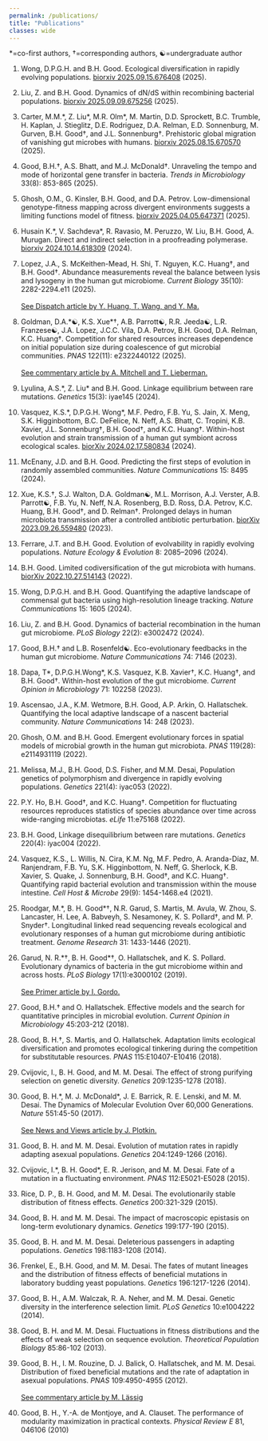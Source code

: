 ```yaml
---
permalink: /publications/
title: "Publications"
classes: wide
---
```


\*=co-first authors, †=corresponding authors, ☯=undergraduate author

1. Wong, D.P.G.H. and B.H. Good. Ecological diversification in rapidly evolving populations. <a href="https://www.biorxiv.org/content/10.1101/2025.09.15.676408">biorxiv 2025.09.15.676408</a> (2025). 

1. Liu, Z. and B.H. Good. Dynamics of dN/dS within recombining bacterial populations. <a href="https://www.biorxiv.org/content/10.1101/2025.09.09.675256">biorxiv 2025.09.09.675256</a> (2025).

1. Carter, M.M.\*, Z. Liu\*, M.R. Olm\*, M. Martin, D.D. Sprockett, B.C. Trumble, H. Kaplan, J. Stieglitz, D.E. Rodriguez, D.A. Relman, E.D. Sonnenburg, M. Gurven, B.H. Good†, and J.L. Sonnenburg†. Prehistoric global migration of vanishing gut microbes with humans. <a href="https://doi.org/10.1101/2025.08.15.670570">biorxiv 2025.08.15.670570</a> (2025).

1. Good, B.H.†, A.S. Bhatt, and M.J. McDonald†. Unraveling the tempo and mode of horizontal gene transfer in bacteria. *Trends in Microbiology* 33(8): 853-865 (2025). 

1. Ghosh, O.M., G. Kinsler, B.H. Good, and D.A. Petrov. Low-dimensional genotype-fitness mapping across divergent environments suggests a limiting functions model of fitness. <a href="https://doi.org/10.1101/2025.04.05.647371">biorxiv 2025.04.05.647371</a> (2025).

1. Husain K.\*, V. Sachdeva\*, R. Ravasio, M. Peruzzo, W. Liu, B.H. Good, A. Murugan. Direct and indirect selection in a proofreading polymerase. <a href="https://www.biorxiv.org/content/10.1101/2024.10.14.618309">biorxiv 2024.10.14.618309</a> (2024). 

1. Lopez, J.A., S. McKeithen-Mead,  H. Shi, T. Nguyen, K.C. Huang†, and B.H. Good†. Abundance measurements reveal the balance between lysis and lysogeny in the human gut microbiome. *Current Biology* 35(10): 2282-2294.e11 (2025).<br/><br/>
<a href="https://www.cell.com/current-biology/fulltext/S0960-9822(25)00006-5">See Dispatch article by Y. Huang, T. Wang, and Y. Ma.</a> 

1. Goldman, D.A.\*☯, K.S. Xue\*†, A.B. Parrott☯, R.R. Jeeda☯, L.R. Franzese☯,
J.A. Lopez, J.C.C. Vila, D.A. Petrov, B.H. Good, D.A. Relman, K.C. Huang†. Competition for shared resources increases dependence on initial population size during coalescence of gut microbial communities. *PNAS* 122(11): e2322440122 (2025). 
<br/><br/>
<a href="https://www.pnas.org/doi/10.1073/pnas.2502663122">See commentary article by A. Mitchell and T. Lieberman.</a>

1. Lyulina, A.S.\*, Z. Liu\* and B.H. Good. Linkage equilibrium between rare mutations. *Genetics* 15(3): iyae145 (2024).

1. Vasquez, K.S.\*, D.P.G.H. Wong\*, M.F. Pedro,  F.B. Yu,  S. Jain, X. Meng, S.K. Higginbottom, B.C. DeFelice,  N. Neff, A.S. Bhatt,  C. Tropini,  K.B. Xavier, J.L. Sonnenburg†, B.H. Good†, and K.C. Huang†. Within-host evolution and strain transmission of a human gut symbiont across ecological scales. <a href="https://www.biorxiv.org/content/10.1101/2024.02.17.580834">biorXiv 2024.02.17.580834</a> (2024).

1. McEnany, J.D. and B.H. Good. Predicting the first steps of evolution in randomly assembled communities. *Nature Communications* 15: 8495 (2024). 

1. Xue, K.S.†, S.J. Walton,  D.A. Goldman☯, M.L. Morrison, A.J. Verster, A.B. Parrott☯, F.B. Yu,  N. Neff,  N.A. Rosenberg,  B.D. Ross,  D.A. Petrov,  K.C. Huang,  B.H. Good†, and D. Relman†. Prolonged delays in human microbiota transmission after a controlled antibiotic perturbation. <a href="https://www.biorxiv.org/content/10.1101/2023.09.26.559480">biorXiv 2023.09.26.559480</a> (2023).

1. Ferrare, J.T. and B.H. Good. Evolution of evolvability in rapidly evolving populations. *Nature Ecology & Evolution* 8: 2085–2096 (2024). 

1. B.H. Good. Limited codiversification of the gut microbiota with humans. <a href="https://doi.org/10.1101/2022.10.27.514143"> biorXiv 2022.10.27.514143</a> (2022).

1. Wong, D.P.G.H. and B.H. Good. Quantifying the adaptive landscape of commensal gut bacteria using high-resolution lineage tracking. *Nature Communications* 15: 1605 (2024).

1. Liu, Z. and B.H. Good. Dynamics of bacterial recombination in the human gut microbiome. *PLoS Biology* 22(2): e3002472 (2024). 

1. Good, B.H.† and L.B. Rosenfeld☯. Eco-evolutionary feedbacks in the human gut microbiome. *Nature Communications* 74: 7146 (2023).

1. Dapa, T\*, D.P.G.H.Wong\*, K.S. Vasquez, K.B. Xavier†, K.C. Huang†, and B.H. Good†. Within-host evolution of the gut microbiome.  *Current Opinion in Microbiology* 71: 102258 (2023). 

1. Ascensao, J.A., K.M. Wetmore, B.H. Good, A.P. Arkin, O. Hallatschek. Quantifying the local adaptive landscape of a nascent bacterial community. *Nature Communications* 14: 248  (2023).

1. Ghosh, O.M. and B.H. Good.  Emergent evolutionary forces in spatial models of microbial growth in the human gut microbiota. *PNAS* 119(28): e2114931119 (2022).

1. Melissa, M.J., B.H. Good, D.S. Fisher, and M.M. Desai, Population genetics of polymorphism and divergence in rapidly evolving populations. *Genetics* 221(4): iyac053 (2022).

1. P.Y. Ho, B.H. Good†, and K.C. Huang†. Competition for fluctuating resources reproduces statistics of species abundance over time across wide-ranging microbiotas. *eLife* 11:e75168 (2022).

1. B.H. Good,  Linkage disequilibrium between rare mutations. *Genetics* 220(4): iyac004  (2022).

1. Vasquez, K.S., L. Willis, N. Cira, K.M. Ng, M.F. Pedro, A. Aranda-Díaz, M. Ranjendram, F.B. Yu, S.K. Higginbottom, N. Neff, G. Sherlock, K.B. Xavier, S. Quake, J. Sonnenburg, B.H. Good†, and K.C. Huang†. Quantifying rapid bacterial evolution and transmission within the mouse intestine. *Cell Host & Microbe* 29(9): 1454-1468.e4 (2021).

1. Roodgar, M.\*,  B. H. Good\*†,  N.R. Garud, S. Martis, M. Avula, W. Zhou, S. Lancaster, H. Lee, A. Babveyh, S. Nesamoney, K. S. Pollard†,  and M. P. Snyder†. Longitudinal linked read sequencing reveals ecological and evolutionary responses of a human gut microbiome during antibiotic treatment. *Genome Research* 31: 1433-1446 (2021).
   
1. Garud, N. R.\*†, B. H. Good\*†, O. Hallatschek, and K. S. Pollard. Evolutionary dynamics of bacteria in the gut microbiome within and across hosts. *PLoS Biology* 17(1):e3000102 (2019).<br/><br/>
<a href="https://journals.plos.org/plosbiology/article/authors?id=10.1371/journal.pbio.3000126">See Primer article by I. Gordo.</a>

1. Good, B.H.† and O. Hallatschek. Effective models and the search for quantitative principles in microbial evolution. *Current Opinion in Microbiology* 45:203-212 (2018). 

1. Good, B. H.†, S. Martis, and O. Hallatschek. Adaptation limits ecological diversification and promotes ecological tinkering during the competition for substitutable resources. *PNAS* 115:E10407-E10416 (2018). 

1. Cvijovic, I., B. H. Good, and M. M. Desai. The effect of strong purifying selection on genetic diversity. *Genetics* 209:1235-1278 (2018).

1. Good, B. H.\*, M. J. McDonald\*, J. E. Barrick, R. E. Lenski, and M. M. Desai. The Dynamics of Molecular Evolution Over 60,000 Generations. *Nature* 551:45-50 (2017). 
<br/><br/>
<a href="https://www.nature.com/articles/nature24152">See News and Views article by J. Plotkin.</a>

1. Good, B. H. and M. M. Desai. Evolution of mutation rates in rapidly adapting asexual populations. *Genetics* 204:1249-1266 (2016).

1. Cvijovic, I.\*, B. H. Good\*, E. R. Jerison, and M. M. Desai. Fate of a mutation in a fluctuating environment. *PNAS* 112:E5021-E5028 (2015). 

1. Rice, D. P., B. H. Good, and M. M. Desai. The evolutionarily stable distribution of fitness effects. *Genetics* 200:321-329 (2015).

1. Good, B. H. and M. M. Desai. The impact of macroscopic epistasis on long-term evolutionary dynamics. *Genetics* 199:177-190 (2015).

1. Good, B. H. and M. M. Desai. Deleterious passengers in adapting populations. *Genetics* 198:1183-1208 (2014).
 
1. Frenkel, E., B.H. Good, and M. M. Desai. The fates of mutant lineages and the distribution of fitness effects of beneficial mutations in laboratory budding yeast populations. *Genetics* 196:1217-1226 (2014).

1. Good, B. H., A.M. Walczak, R. A. Neher, and M. M. Desai. Genetic diversity in the interference selection limit. *PLoS Genetics* 10:e1004222 (2014).
 
1. Good, B. H. and M. M. Desai. Fluctuations in fitness distributions and the effects of weak selection on sequence evolution. *Theoretical Population Biology* 85:86-102 (2013).

1. Good, B. H., I. M. Rouzine, D. J. Balick, O. Hallatschek, and M. M. Desai.  Distribution of fixed beneficial mutations and the rate of adaptation in asexual populations. *PNAS* 109:4950-4955 (2012).
<br/><br/>
<a href="http://www.pnas.org/content/109/13/4719">See commentary article by M. Lässig</a>

1. Good, B. H., Y.-A. de Montjoye, and A. Clauset. The performance of modularity maximization in practical contexts. *Physical Review E* 81, 046106 (2010)